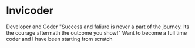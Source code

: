 # Invicoder
Developer and Coder 
"Success and faliure is never a part of the journey. Its the courage aftermath the outcome you show!"
Want to become a full time coder and I have been starting from scratch

